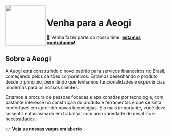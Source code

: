 <img src="https://s3.amazonaws.com/assets.aeogi.com/logo_square.png" width="127px" height="127px" align="left"/>

# Venha para a Aeogi
:handshake: Venha fazer parte do nosso time: [**estamos contratando!**](https://jobs.aeogi.com)

## Sobre a Aeogi

A Aeogi está construindo o novo padrão para serviços financeiros no Brasil, começando pelos cartões corporativos. Estamos desenhando o produto desde o princípio, permitindo que tenhamos funcionalidades e experiências modernas para os nossos clientes.

Estamos a procura de pessoas focadas e apaixonadas por tecnologia, com bastante interesse na construção do produto e ferramentas e que se sinta confortável em aprender novas tecnologias. E o mais importante, você deve se sentir entusiasmado em trabalhar com uma variedade de desafios e necessidades.

:point_right: [**Veja as nossas vagas em aberto**](https://jobs.aeogi.com)
